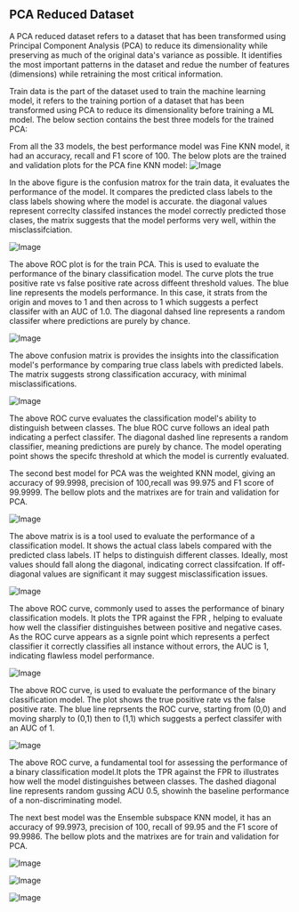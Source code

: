 ## PCA Reduced Dataset

A PCA reduced dataset refers to a dataset that has been transformed using Principal Component Analysis (PCA) to reduce its dimensionality while preserving as much of the original data's variance as possible. It identifies the most important patterns in the dataset and redue the number of features (dimensions) while retraining the most critical information. 

Train data is the part of the dataset used to train the machine learning model, it refers to the training portion of a dataset that has been transformed using PCA  to reduce its dimensionality before training a ML model. The below section contains the best three models for the trained PCA:

From all the 33 models, the best performance model was Fine KNN model, it had an accuracy, recall and F1 score of 100. The below plots are the trained and validation plots for the PCA fine KNN model:
![Image](https://github.com/user-attachments/assets/3c5fdde5-a045-4fcb-866c-fd8a08e1597b)

In the above figure is the confusion matrox for the train data, it evaluates the performance of the model. It compares the predicted class labels to the class labels showing where the model is accurate. the diagonal values represent correclty classifed instances the model correctly predicted those clases, the matrix suggests that the model performs very well, within the misclassifciation.

![Image](https://github.com/user-attachments/assets/b867262d-2635-407c-8c90-27b185d5df42)

The above ROC plot is for the train PCA. This is used to evaluate the performance of the binary classification model. The curve plots the true positive rate vs false positive rate across diffeent threshold values. The blue line represents the models performance. In this case, it strats from the origin and moves to 1 and then across to 1 which suggests a perfect classifer with an AUC of 1.0. The diagonal dahsed line represents a random classifer where predictions are purely by chance. 

![Image](https://github.com/user-attachments/assets/276638f6-cebb-4dfe-9365-df8ce1b2b6ae)

The above confusion matrix is provides the insights into the classification model's performance by comparing true class labels with predicted labels. The matrix suggests strong classification accuracy, with minimal misclassifications. 

![Image](https://github.com/user-attachments/assets/9a5ac5c1-0d10-47c9-812d-09c6d1e7ab98)

The above ROC curve evaluates the classification model's ability to distinguish between classes. The blue ROC curve follows an ideal path indicating a perfect classifer. The diagonal dashed line represents a random classifier, meaning predictions are purely by chance. The model operating point shows the specifc threshold at which the model is currently evaluated. 

The second best model for PCA was the weighted KNN model, giving an accuracy of 99.9998, precision of 100,recall was 99.975 and F1 score of 99.9999. The bellow plots and the matrixes are for train and validation for PCA. 

![Image](https://github.com/user-attachments/assets/0aac44b0-2d6d-4be9-acb2-35c32ad98822)

The above matrix is is a tool used to evaluate the performance of a classification model. It shows the actual class labels compared with the predicted class labels. IT helps to distinguish different classes. Ideally, most values should fall along the diagonal, indicating correct classifcation. If off-diagonal values are significant it may suggest misclassification issues. 

![Image](https://github.com/user-attachments/assets/3803e23c-a535-4adf-ac36-3d010b45f36b)

The above ROC  curve, commonly used to asses the performance of binary classification models. It plots the TPR against the FPR , helping to evaluate how well the classifier distinguishes between positive and negative cases. As the ROC curve appears as a signle point which represents a perfect classifier it correctly classifies all instance without errors, the AUC is 1, indicating flawless model performance. 

![Image](https://github.com/user-attachments/assets/9ca111b0-bd98-4081-a1f8-f27fb4f9e788)

The above ROC curve, is used to evaluate the performance of the binary classification model. The plot shows the true positive rate vs the false positive rate. The blue line reprsents the ROC curve, starting from (0,0) and moving sharply to (0,1) then to (1,1) which suggests a perfect classifer with an AUC of 1.

![Image](https://github.com/user-attachments/assets/43115efa-19f4-44d4-8786-711617474184)

The above ROC curve, a fundamental tool for assessing the performance of a binary classification model.It plots the TPR against the FPR to illustrates how well the model distinguishes between classes. The dashed diagonal line represents random gussing ACU 0.5, showinh the baseline performance of a non-discriminating model. 

The next best model was the Ensemble subspace KNN model, it has an accuracy of 99.9973, precision of 100, recall of 99.95 and the F1 score of 99.9986. The bellow plots and the matrixes are for train and validation for PCA. 

![Image](https://github.com/user-attachments/assets/079aec06-f755-4e02-b643-4f46b6375c81)



![Image](https://github.com/user-attachments/assets/a7a37cd5-2eb7-4723-9df4-e269710d2683)

![Image](https://github.com/user-attachments/assets/5db3e12b-bf64-4b92-9f19-da1eceb7a834)
